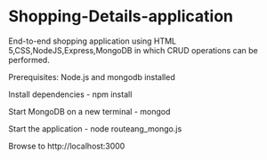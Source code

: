 # Shopping-Details-application
End-to-end shopping application using HTML 5,CSS,NodeJS,Express,MongoDB in which CRUD operations can be performed.

Prerequisites: Node.js and mongodb installed

Install dependencies - npm install

Start MongoDB on a new terminal - mongod

Start the application - node routeang_mongo.js

Browse to http://localhost:3000
